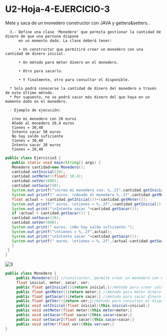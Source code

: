 # U2-Hoja-4-EJERCICIO-3
Mete y saca de un monedero constructor con JAVA y getters&amp;setters..

      3.- Define una clase 'Monedero' que permita gestionar la cantidad de dinero de que una persona dispone 
          en un momento dado. La clase deberá tener:
       
          • Un constructor que permitirá crear un monedero con una cantidad de dinero inicial.
      
          • Un método para meter dinero en el monedero.
      
          • Otro para sacarlo.
      
          • Y finalmente, otro para consultar el disponible.
    
      * Solo podrá conocerse la cantidad de dinero del monedero a través de este último método.  
      * Por supuesto, no se podrá sacar más dinero del que haya en un momento dado en el monedero.
 
      - Ejemplo de ejecución:

       creo mi monedero con 20 euros
       Añado al monedero 10,4 euros
       tienes = 30,40
       Intento sacar 50 euros
       No hay saldo suficiente
       tienes = 30,40
       Intento sacar 20 euros
       tienes = 10,40
 
 
 ```java
public class Ejercicio3 {
    public static void main(String[] args) { 
    Monedero cantidad=new Monedero(); 
    cantidad.setInicial(20);
    cantidad.setMeter((float) 10.4); 
    cantidad.setVer(000);
    cantidad.setSacar(50); 
    System.out.printf("\ncreo mi monedero con: %,.2f",cantidad.getInicial());
    System.out.printf(" euros. \nAnado al monedero %,.2f",cantidad.getMeter());  
    float actual = (cantidad.getInicial())+(cantidad.getMeter());
    System.out.printf(" euros. \ntienes = %,.2f",(cantidad.getInicial())+(cantidad.getMeter())); 
    System.out.print("\nIntento sacar "+cantidad.getSacar());
    if (actual < cantidad.getSacar()) {
    cantidad.setSacar(20); 
    cantidad.setVer(000); 
    System.out.print(" euros. \nNo hay saldo suficiente."); 
    System.out.printf("\ntienes = %,.2f",actual); 
    System.out.print("\nIntento sacar "+cantidad.getSacar()); 
    System.out.printf(" euros. \ntienes = %,.2f",(actual-cantidad.getSacar()));
    } 
  }
}
```
![3](https://user-images.githubusercontent.com/80227002/194965041-03ae8c71-3d91-497c-a2dd-bc108feb04e5.png)

```java
public class Monedero {
     public Monedero(){} //constructor, permite crear un monedero con una cantidad de dinero inicial   
     float inicial, meter, sacar, ver;
     public float getInicial(){return inicial;}//método para crear saldo inicial
     public float getMeter(){return meter;} //método para meter dinero en el monedero
     public float getSacar(){return sacar;} //método para sacar dinero en el monedero
     public float getVer(){return ver;}//método para consultar el disponible 
     public void setInicial(float inicial){this.inicial=inicial;} 
     public void setMeter(float meter){this.meter=meter;} 
     public void setSacar(float sacar){this.sacar=sacar;} 
     public void setSacar2(float sacar){this.sacar=sacar;} 
     public void setVer(float ver){this.ver=ver;} 
}
```
